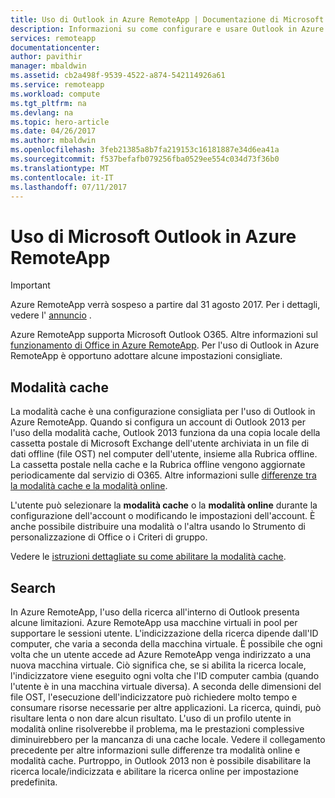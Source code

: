```yaml
---
title: Uso di Outlook in Azure RemoteApp | Documentazione di Microsoft
description: Informazioni su come configurare e usare Outlook in Azure RemoteApp | Microsoft Azure
services: remoteapp
documentationcenter: 
author: pavithir
manager: mbaldwin
ms.assetid: cb2a498f-9539-4522-a874-542114926a61
ms.service: remoteapp
ms.workload: compute
ms.tgt_pltfrm: na
ms.devlang: na
ms.topic: hero-article
ms.date: 04/26/2017
ms.author: mbaldwin
ms.openlocfilehash: 3feb21385a8b7fa219153c16181887e34d6ea41a
ms.sourcegitcommit: f537befafb079256fba0529ee554c034d73f36b0
ms.translationtype: MT
ms.contentlocale: it-IT
ms.lasthandoff: 07/11/2017
---
```

# <a name="using-microsoft-outlook-in-azure-remoteapp"></a>Uso di Microsoft Outlook in Azure RemoteApp
> [!IMPORTANT]
> Azure RemoteApp verrà sospeso a partire dal 31 agosto 2017. Per i dettagli, vedere l' [annuncio](https://go.microsoft.com/fwlink/?linkid=821148) .
> 
> 

Azure RemoteApp supporta Microsoft Outlook O365. Altre informazioni sul [funzionamento di Office in Azure RemoteApp](remoteapp-officesubscription.md). Per l'uso di Outlook in Azure RemoteApp è opportuno adottare alcune impostazioni consigliate.

## <a name="cached-mode"></a>Modalità cache
La modalità cache è una configurazione consigliata per l'uso di Outlook in Azure RemoteApp. Quando si configura un account di Outlook 2013 per l'uso della modalità cache, Outlook 2013 funziona da una copia locale della cassetta postale di Microsoft Exchange dell'utente archiviata in un file di dati offline (file OST) nel computer dell'utente, insieme alla Rubrica offline. La cassetta postale nella cache e la Rubrica offline vengono aggiornate periodicamente dal servizio di O365. Altre informazioni sulle [differenze tra la modalità cache e la modalità online](https://technet.microsoft.com/library/jj683103.aspx).

L'utente può selezionare la **modalità cache** o la **modalità online** durante la configurazione dell'account o modificando le impostazioni dell'account. È anche possibile distribuire una modalità o l'altra usando lo Strumento di personalizzazione di Office o i Criteri di gruppo.  

Vedere le [istruzioni dettagliate su come abilitare la modalità cache](https://technet.microsoft.com/library/c6f4cad9-c918-420e-bab3-8b49e1885034#proc).

## <a name="search"></a>Search
In Azure RemoteApp, l'uso della ricerca all'interno di Outlook presenta alcune limitazioni. Azure RemoteApp usa macchine virtuali in pool per supportare le sessioni utente. L'indicizzazione della ricerca dipende dall'ID computer, che varia a seconda della macchina virtuale. È possibile che ogni volta che un utente accede ad Azure RemoteApp venga indirizzato a una nuova macchina virtuale. Ciò significa che, se si abilita la ricerca locale, l'indicizzatore viene eseguito ogni volta che l'ID computer cambia (quando l'utente è in una macchina virtuale diversa). A seconda delle dimensioni del file OST, l'esecuzione dell'indicizzatore può richiedere molto tempo e consumare risorse necessarie per altre applicazioni. La ricerca, quindi, può risultare lenta o non dare alcun risultato. L'uso di un profilo utente in modalità online risolverebbe il problema, ma le prestazioni complessive diminuirebbero per la mancanza di una cache locale. Vedere il collegamento precedente per altre informazioni sulle differenze tra modalità online e modalità cache. Purtroppo, in Outlook 2013 non è possibile disabilitare la ricerca locale/indicizzata e abilitare la ricerca online per impostazione predefinita.

